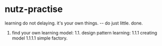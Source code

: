 # nutz-practise

learning do not delaying. it's your own things. -- do just little. done.


1. find your own learning model:
 1.1. design pattern learning:
    1.1.1 creating model
         1.1.1.1 simple factory.



